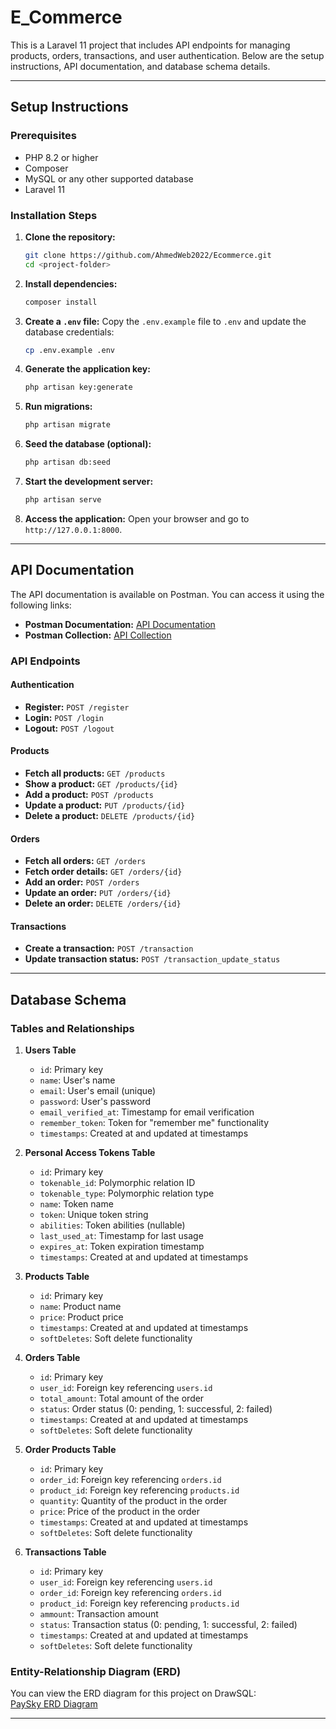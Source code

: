 

# E_Commerce

This is a Laravel 11 project that includes API endpoints for managing products, orders, transactions, and user authentication. Below are the setup instructions, API documentation, and database schema details.

---

## Setup Instructions

### Prerequisites
- PHP 8.2 or higher
- Composer
- MySQL or any other supported database
- Laravel 11

### Installation Steps

1. **Clone the repository:**
   ```bash
   git clone https://github.com/AhmedWeb2022/Ecommerce.git
   cd <project-folder>
   ```

2. **Install dependencies:**
   ```bash
   composer install
   ```

3. **Create a `.env` file:**
   Copy the `.env.example` file to `.env` and update the database credentials:
   ```bash
   cp .env.example .env
   ```

4. **Generate the application key:**
   ```bash
   php artisan key:generate
   ```

5. **Run migrations:**
   ```bash
   php artisan migrate
   ```

6. **Seed the database (optional):**
   ```bash
   php artisan db:seed
   ```

7. **Start the development server:**
   ```bash
   php artisan serve
   ```

8. **Access the application:**
   Open your browser and go to `http://127.0.0.1:8000`.

---

## API Documentation

The API documentation is available on Postman. You can access it using the following links:

- **Postman Documentation:** [API Documentation](https://crimson-space-30579.postman.co/workspace/6ad63876-1d24-48c2-9905-7fbfb8e34cfb/documentation/39361869-497c47ae-a8f1-4bcf-a468-c7efce26b8d1)
- **Postman Collection:** [API Collection](https://crimson-space-30579.postman.co/workspace/New-Team-Workspace~6ad63876-1d24-48c2-9905-7fbfb8e34cfb/collection/39361869-497c47ae-a8f1-4bcf-a468-c7efce26b8d1?action=share&creator=39361869)

### API Endpoints

#### Authentication
- **Register:** `POST /register`
- **Login:** `POST /login`
- **Logout:** `POST /logout`

#### Products
- **Fetch all products:** `GET /products`
- **Show a product:** `GET /products/{id}`
- **Add a product:** `POST /products`
- **Update a product:** `PUT /products/{id}`
- **Delete a product:** `DELETE /products/{id}`

#### Orders
- **Fetch all orders:** `GET /orders`
- **Fetch order details:** `GET /orders/{id}`
- **Add an order:** `POST /orders`
- **Update an order:** `PUT /orders/{id}`
- **Delete an order:** `DELETE /orders/{id}`

#### Transactions
- **Create a transaction:** `POST /transaction`
- **Update transaction status:** `POST /transaction_update_status`

---

## Database Schema

### Tables and Relationships

1. **Users Table**
   - `id`: Primary key
   - `name`: User's name
   - `email`: User's email (unique)
   - `password`: User's password
   - `email_verified_at`: Timestamp for email verification
   - `remember_token`: Token for "remember me" functionality
   - `timestamps`: Created at and updated at timestamps

2. **Personal Access Tokens Table**
   - `id`: Primary key
   - `tokenable_id`: Polymorphic relation ID
   - `tokenable_type`: Polymorphic relation type
   - `name`: Token name
   - `token`: Unique token string
   - `abilities`: Token abilities (nullable)
   - `last_used_at`: Timestamp for last usage
   - `expires_at`: Token expiration timestamp
   - `timestamps`: Created at and updated at timestamps

3. **Products Table**
   - `id`: Primary key
   - `name`: Product name
   - `price`: Product price
   - `timestamps`: Created at and updated at timestamps
   - `softDeletes`: Soft delete functionality

4. **Orders Table**
   - `id`: Primary key
   - `user_id`: Foreign key referencing `users.id`
   - `total_amount`: Total amount of the order
   - `status`: Order status (0: pending, 1: successful, 2: failed)
   - `timestamps`: Created at and updated at timestamps
   - `softDeletes`: Soft delete functionality

5. **Order Products Table**
   - `id`: Primary key
   - `order_id`: Foreign key referencing `orders.id`
   - `product_id`: Foreign key referencing `products.id`
   - `quantity`: Quantity of the product in the order
   - `price`: Price of the product in the order
   - `timestamps`: Created at and updated at timestamps
   - `softDeletes`: Soft delete functionality

6. **Transactions Table**
   - `id`: Primary key
   - `user_id`: Foreign key referencing `users.id`
   - `order_id`: Foreign key referencing `orders.id`
   - `product_id`: Foreign key referencing `products.id`
   - `ammount`: Transaction amount
   - `status`: Transaction status (0: pending, 1: successful, 2: failed)
   - `timestamps`: Created at and updated at timestamps
   - `softDeletes`: Soft delete functionality

### Entity-Relationship Diagram (ERD)
You can view the ERD diagram for this project on DrawSQL:  
[PaySky ERD Diagram](https://drawsql.app/teams/backend-110/diagrams/paysky)

---
